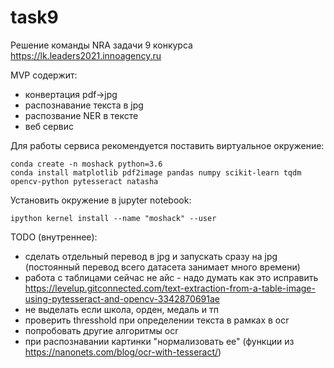 # task9

Решение команды NRA задачи 9 конкурса https://lk.leaders2021.innoagency.ru

MVP содержит:
 - конвертация pdf->jpg
 - распознавание текста в jpg
 - распозвание NER в тексте
 - веб сервис


Для работы сервиса рекомендуется поставить виртуальное окружение:
```
conda create -n moshack python=3.6
conda install matplotlib pdf2image pandas numpy scikit-learn tqdm opencv-python pytesseract natasha
```

Установить окружение в jupyter notebook:
```
ipython kernel install --name "moshack" --user
```

TODO (внутреннее):
 - сделать отдельный перевод в jpg и запускать сразу на jpg (постоянный перевод всего датасета занимает много времени)
 - работа с таблицами сейчас не айс - надо думать как это исправить https://levelup.gitconnected.com/text-extraction-from-a-table-image-using-pytesseract-and-opencv-3342870691ae
 - не выделать если школа, орден, медаль и тп
 - проверить thresshold при определении текста в рамках в ocr
 - попробовать другие алгоритмы ocr
 - при распознавании картинки "нормализовать ее" (функции из https://nanonets.com/blog/ocr-with-tesseract/)

